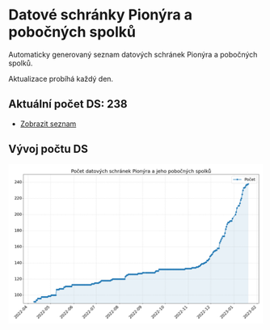 # Datové schránky Pionýra a pobočných spolků

Automaticky generovaný seznam datových schránek Pionýra a pobočných spolků.

Aktualizace probíhá každý den.

## Aktuální počet DS: 238

- [Zobrazit seznam](datovky.csv)

## Vývoj počtu DS

![Vývoj počtu datových schránek](history.png)
